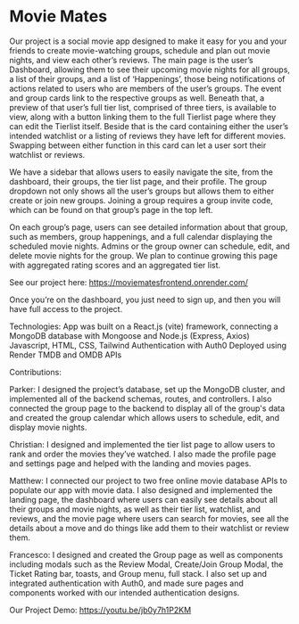 <h1>Movie Mates</h1>

Our project is a social movie app designed to make it easy for you and your friends to create movie-watching groups, schedule and plan out movie nights, and view each other’s reviews. The main page is the user’s Dashboard, allowing them to see their upcoming movie nights for all groups, a list of their groups, and a list of ‘Happenings’, those being notifications of actions related to users who are members of the user’s groups. The event and group cards link to the respective groups as well. Beneath that, a preview of that user’s full tier list, comprised of three tiers, is available to view, along with a button linking them to the full Tierlist page where they can edit the Tierlist itself. Beside that is the card containing either the user’s intended watchlist or a listing of reviews they have left for different movies. Swapping between either function in this card can let a user sort their watchlist or reviews.

We have a sidebar that allows users to easily navigate the site, from the dashboard, their groups, the tier list page, and their profile. The group dropdown not only shows all the user’s groups but allows them to either create or join new groups. Joining a group requires a group invite code, which can be found on that group’s page in the top left.

On each group’s page, users can see detailed information about that group, such as members, group happenings, and a full calendar displaying the scheduled movie nights. Admins or the group owner can schedule, edit, and delete movie nights for the group. We plan to continue growing this page with aggregated rating scores and an aggregated tier list.

See our project here: https://moviematesfrontend.onrender.com/

Once you’re on the dashboard, you just need to sign up, and then you will have full access to the project.

Technologies:
App was built on a React.js (vite) framework, connecting a MongoDB database with Mongoose and Node.js (Express, Axios)
Javascript, HTML, CSS, Tailwind
Authentication with Auth0
Deployed using Render
TMDB and OMDB APIs

Contributions:

Parker: I designed the project’s database, set up the MongoDB cluster, and implemented all of the backend schemas, routes, and controllers. I also connected the group page to the backend to display all of the group's data and created the group calendar which allows users to schedule, edit, and display movie nights.

Christian: I designed and implemented the tier list page to allow users to rank and order the movies they’ve watched. I also made the profile page and settings page and helped with the landing and movies pages.

Matthew: I connected our project to two free online movie database APIs to populate our app with movie data.  I also designed and implemented the landing page, the dashboard where users can easily see details about all their groups and movie nights, as well as their tier list, watchlist, and reviews, and the movie page where users can search for movies, see all the details about a move and do things like add them to their watchlist or review them.

Francesco: I designed and created the Group page as well as components including modals such as the Review Modal, Create/Join Group Modal, the Ticket Rating bar, toasts, and Group menu, full stack. I also set up and integrated authentication with Auth0, and made sure pages and components worked with our intended authentication designs.

Our Project Demo: https://youtu.be/jb0y7h1P2KM

